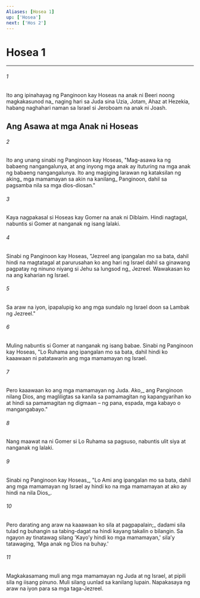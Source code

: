 ```yaml
---
Aliases: [Hosea 1]
up: ['Hosea']
next: ['Hos 2']
---
```

# Hosea 1

***






















###### 1 










Ito ang ipinahayag ng Panginoon kay Hoseas na anak ni Beeri noong magkakasunod na_ naging hari sa Juda sina Uzia, Jotam, Ahaz at Hezekia, habang naghahari naman sa Israel si Jeroboam na anak ni Joash.

## Ang Asawa at mga Anak ni Hoseas 





















###### 2 










Ito ang unang sinabi ng Panginoon kay Hoseas, "Mag-asawa ka ng babaeng nangangalunya, at ang inyong mga anak ay ituturing na mga anak ng babaeng nangangalunya. Ito ang magiging larawan ng kataksilan ng aking_ mga mamamayan sa akin na kanilang_ Panginoon, dahil sa pagsamba nila sa mga dios-diosan." 





















###### 3 










Kaya nagpakasal si Hoseas kay Gomer na anak ni Diblaim. Hindi nagtagal, nabuntis si Gomer at nanganak ng isang lalaki. 





















###### 4 










Sinabi ng Panginoon kay Hoseas, "Jezreel ang ipangalan mo sa bata, dahil hindi na magtatagal at parurusahan ko ang hari ng Israel dahil sa ginawang pagpatay ng ninuno niyang si Jehu sa lungsod ng_ Jezreel. Wawakasan ko na ang kaharian ng Israel. 





















###### 5 










Sa araw na iyon, ipapalupig ko ang mga sundalo ng Israel doon sa Lambak ng Jezreel." 





















###### 6 










Muling nabuntis si Gomer at nanganak ng isang babae. Sinabi ng Panginoon kay Hoseas, "Lo Ruhama ang ipangalan mo sa bata, dahil hindi ko kaaawaan ni patatawarin ang mga mamamayan ng Israel. 





















###### 7 










Pero kaaawaan ko ang mga mamamayan ng Juda. Ako,_ ang Panginoon nilang Dios, ang magliligtas sa kanila sa pamamagitan ng kapangyarihan ko at hindi sa pamamagitan ng digmaan – ng pana, espada, mga kabayo o mangangabayo." 





















###### 8 










Nang maawat na ni Gomer si Lo Ruhama sa pagsuso, nabuntis ulit siya at nanganak ng lalaki. 





















###### 9 










Sinabi ng Panginoon kay Hoseas_, "Lo Ami ang ipangalan mo sa bata, dahil ang mga mamamayan ng Israel ay hindi ko na mga mamamayan at ako ay hindi na nila Dios_. 





















###### 10 










Pero darating ang araw na kaaawaan ko sila at pagpapalain;_ dadami sila tulad ng buhangin sa tabing-dagat na hindi kayang takalin o bilangin. Sa ngayon ay tinatawag silang 'Kayoʼy hindi ko mga mamamayan,' silaʼy tatawaging, 'Mga anak ng Dios na buhay.' 





















###### 11 










Magkakasamang muli ang mga mamamayan ng Juda at ng Israel, at pipili sila ng iisang pinuno. Muli silang uunlad sa kanilang lupain. Napakasaya ng araw na iyon para sa mga taga-Jezreel.
